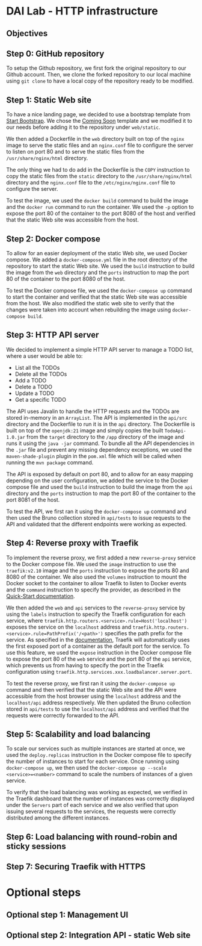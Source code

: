 DAI Lab - HTTP infrastructure
=============================

Objectives
----------

Step 0: GitHub repository
-------------------------

To setup the Github repository, we first fork the original repository to our Github account. Then, we clone the forked repository to our local machine using `git clone` to have a local copy of the repository ready to be modified.

Step 1: Static Web site
-----------------------

To have a nice landing page, we decided to use a bootstrap template from [Start Bootstrap](https://startbootstrap.com/). We chose the [Coming Soon](https://startbootstrap.com/theme/coming-soon) template and we modified it to our needs before adding it to the repository under `web/static`.

We then added a Dockerfile in the `web` directory built on top of the `nginx` image to serve the static files and an `nginx.conf` file to configure the server to listen on port 80 and to serve the static files from the `/usr/share/nginx/html` directory.

The only thing we had to do add in the Dockerfile is the `COPY` instruction to copy the static files from the `static` directory to the `/usr/share/nginx/html` directory and the `nginx.conf` file to the `/etc/nginx/nginx.conf` file to configure the server.

To test the image, we used the `docker build` command to build the image and the `docker run` command to run the container. We used the `-p` option to expose the port 80 of the container to the port 8080 of the host and verified that the static Web site was accessible from the host.

Step 2: Docker compose
----------------------

To allow for an easier deployment of the static Web site, we used Docker compose. We added a `docker-compose.yml` file in the root directory of the repository to start the static Web site. We used the `build` instruction to build the image from the `web` directory and the `ports` instruction to map the port 80 of the container to the port 8080 of the host.

To test the Docker compose file, we used the `docker-compose up` command to start the container and verified that the static Web site was accessible from the host. We also modified the static web site to verify that the changes were taken into account when rebuilding the image using `docker-compose build`.

Step 3: HTTP API server
-----------------------

We decided to implement a simple HTTP API server to manage a TODO list, where a user would be able to:

- List all the TODOs
- Delete all the TODOs
- Add a TODO
- Delete a TODO
- Update a TODO
- Get a specific TODO

The API uses Javalin to handle the HTTP requests and the TODOs are stored in-memory in an `ArrayList`. The API is implemented in the `api/src` directory and the Dockerfile to run it is in the `api` directory. The Dockerfile is built on top of the `openjdk:21` image and simply copies the built `TodoApi-1.0.jar` from the `target` directory to the `/app` directory of the image and runs it using the `java -jar` command. To bundle all the API dependencies in the `.jar` file and prevent any missing dependency exceptions, we used the `maven-shade-plugin` plugin in the `pom.xml` file which will be called when running the `mvn package` command.

The API is exposed by default on port 80, and to allow for an easy mapping depending on the user configuration, we added the service to the Docker compose file and used the `build` instruction to build the image from the `api` directory and the `ports` instruction to map the port 80 of the container to the port 8081 of the host.

To test the API, we first ran it using the `docker-compose up` command and then used the Bruno collection stored in `api/tests` to issue requests to the API and validated that the different endpoints were working as expected.

Step 4: Reverse proxy with Traefik
----------------------------------

To implement the reverse proxy, we first added a new `reverse-proxy` service to the Docker compose file. We used the `image` instruction to use the `traefik:v2.10` image and the `ports` instruction to expose the ports 80 and 8080 of the container. We also used the `volumes` instruction to mount the Docker socket to the container to allow Traefik to listen to Docker events and the `command` instruction to specify the provider, as described in the [Quick-Start documentation](https://doc.traefik.io/traefik/getting-started/quick-start/).

We then added the `web` and `api` services to the `reverse-proxy` service by using the `labels` instruction to specify the Traefik configuration for each service, where `traefik.http.routers.<service>.rule=Host('localhost')` exposes the service on the `localhost` address and `traefik.http.routers.<service>.rule=PathPrefix('/<path>')` specifies the path prefix for the service. As specified in the [documentation](https://doc.traefik.io/traefik/routing/providers/docker/), Traefik will automatically uses the first exposed port of a container as the default port for the service. To use this feature, we used the `expose` instruction in the Docker compose file to expose the port 80 of the `web` service and the port 80 of the `api` service, which prevents us from having to specify the port in the Traefik configuration using `traefik.http.services.xxx.loadbalancer.server.port`.

To test the reverse proxy, we first ran it using the `docker-compose up` command and then verified that the static Web site and the API were accessible from the host browser using the `localhost` address and the `localhost/api` address respectively. We then updated the Bruno collection stored in `api/tests` to use the `localhost/api` address and verified that the requests were correctly forwarded to the API.

Step 5: Scalability and load balancing
--------------------------------------

To scale our services such as multiple instances are started at once, we used the `deploy.replicas` instruction in the Docker compose file to specify the number of instances to start for each service. Once running using `docker-compose up`, we then used the `docker-compose up --scale <service>=<number>` command to scale the numbers of instances of a given service.

To verify that the load balancing was working as expected, we verified in the Traefik dashboard that the number of instances was correctly displayed under the `Servers` part of each service and we also verified that upon issuing several requests to the services, the requests were correctly distributed among the different instances.

Step 6: Load balancing with round-robin and sticky sessions
-----------------------------------------------------------


Step 7: Securing Traefik with HTTPS
-----------------------------------



Optional steps
==============

Optional step 1: Management UI
------------------------------


Optional step 2: Integration API - static Web site
--------------------------------------------------

